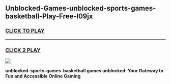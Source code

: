 
## Unblocked-Games-unblocked-sports-games-basketball-Play-Free-l09jx
<h3>
<a href="https://premium76.site?title=unblocked-sports-games-basketball&ref=10A">CLICK TO PLAY</a></h3>
<hr>

<h3>
<a href="https://premium76.site?title=unblocked-sports-games-basketball&ref=10A">CLICK 2 PLAY</a>
  
</h3>

<a href="https://premium76.site?title=unblocked-sports-games-basketball&ref=10A"><img src="https://clearcache.store/games.png"></a>


**unblocked-sports-games-basketball games unblocked: Your Gateway to Fun and Accessible Online Gaming**
